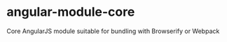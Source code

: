 angular-module-core
===================

Core AngularJS module suitable for bundling with Browserify or Webpack
